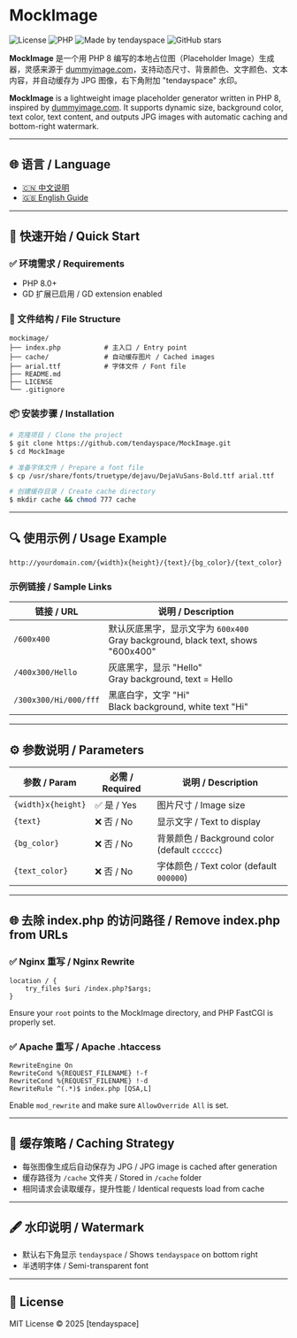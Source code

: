 # MockImage

![License](https://img.shields.io/badge/license-MIT-green)
![PHP](https://img.shields.io/badge/php-%3E=8.0-blue)
![Made by tendayspace](https://img.shields.io/badge/made%20by-tendayspace-blueviolet)
![GitHub stars](https://img.shields.io/github/stars/tendayspace/MockImage?style=social)

**MockImage** 是一个用 PHP 8 编写的本地占位图（Placeholder Image）生成器，灵感来源于 [dummyimage.com](https://dummyimage.com/)，支持动态尺寸、背景颜色、文字颜色、文本内容，并自动缓存为 JPG 图像，右下角附加 "tendayspace" 水印。

**MockImage** is a lightweight image placeholder generator written in PHP 8, inspired by [dummyimage.com](https://dummyimage.com/). It supports dynamic size, background color, text color, text content, and outputs JPG images with automatic caching and bottom-right watermark.

---

## 🌐 语言 / Language

- [🇨🇳 中文说明](#快速开始)
- [🇬🇧 English Guide](#quick-start)

---

## 🚀 快速开始 / Quick Start

### ✅ 环境需求 / Requirements
- PHP 8.0+
- GD 扩展已启用 / GD extension enabled

### 📁 文件结构 / File Structure
```
mockimage/
├── index.php           # 主入口 / Entry point
├── cache/              # 自动缓存图片 / Cached images
├── arial.ttf           # 字体文件 / Font file
├── README.md
├── LICENSE
└── .gitignore
```

### 📦 安装步骤 / Installation
```bash
# 克隆项目 / Clone the project
$ git clone https://github.com/tendayspace/MockImage.git
$ cd MockImage

# 准备字体文件 / Prepare a font file
$ cp /usr/share/fonts/truetype/dejavu/DejaVuSans-Bold.ttf arial.ttf

# 创建缓存目录 / Create cache directory
$ mkdir cache && chmod 777 cache
```

---

## 🔍 使用示例 / Usage Example

```
http://yourdomain.com/{width}x{height}/{text}/{bg_color}/{text_color}
```

### 示例链接 / Sample Links
| 链接 / URL | 说明 / Description |
|------------|--------------------|
| `/600x400` | 默认灰底黑字，显示文字为 `600x400` <br> Gray background, black text, shows "600x400" |
| `/400x300/Hello` | 灰底黑字，显示 "Hello" <br> Gray background, text = Hello |
| `/300x300/Hi/000/fff` | 黑底白字，文字 "Hi" <br> Black background, white text "Hi" |

---

## ⚙️ 参数说明 / Parameters
| 参数 / Param         | 必需 / Required | 说明 / Description |
|----------------------|------------------|---------------------|
| `{width}x{height}`   | ✅ 是 / Yes       | 图片尺寸 / Image size |
| `{text}`             | ❌ 否 / No        | 显示文字 / Text to display |
| `{bg_color}`         | ❌ 否 / No        | 背景颜色 / Background color (default `cccccc`) |
| `{text_color}`       | ❌ 否 / No        | 字体颜色 / Text color (default `000000`) |

---

## 🌐 去除 index.php 的访问路径 / Remove index.php from URLs

### ✅ Nginx 重写 / Nginx Rewrite
```nginx
location / {
    try_files $uri /index.php?$args;
}
```
Ensure your `root` points to the MockImage directory, and PHP FastCGI is properly set.

### ✅ Apache 重写 / Apache .htaccess
```apacheconf
RewriteEngine On
RewriteCond %{REQUEST_FILENAME} !-f
RewriteCond %{REQUEST_FILENAME} !-d
RewriteRule ^(.*)$ index.php [QSA,L]
```
Enable `mod_rewrite` and make sure `AllowOverride All` is set.

---

## 📂 缓存策略 / Caching Strategy
- 每张图像生成后自动保存为 JPG / JPG image is cached after generation
- 缓存路径为 `/cache` 文件夹 / Stored in `/cache` folder
- 相同请求会读取缓存，提升性能 / Identical requests load from cache

---

## 🖋️ 水印说明 / Watermark
- 默认右下角显示 `tendayspace` / Shows `tendayspace` on bottom right
- 半透明字体 / Semi-transparent font

---

## 🪪 License
MIT License © 2025 [tendayspace]
